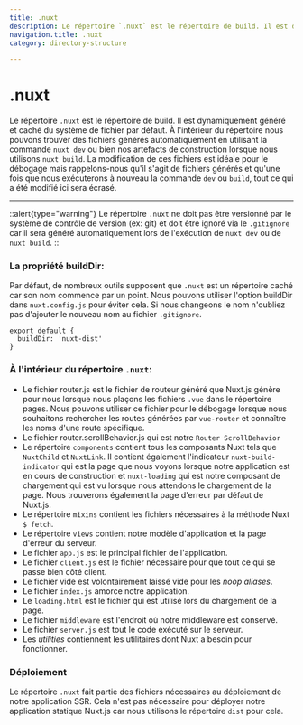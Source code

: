 ```yaml
---
title: .nuxt
description: Le répertoire `.nuxt` est le répertoire de build. Il est dynamiquement généré et caché du système de fichier par défaut. À l'intérieur du répertoire nous pouvons trouver des fichiers générés automatiquement en utilisant la commande `nuxt dev` ou bien nos artefacts de construction lorsque nous utilisons `nuxt build`.
navigation.title: .nuxt
category: directory-structure

---
```


# .nuxt

Le répertoire `.nuxt` est le répertoire de build. Il est dynamiquement généré et caché du système de fichier par défaut. À l'intérieur du répertoire nous pouvons trouver des fichiers générés automatiquement en utilisant la commande `nuxt dev` ou bien nos artefacts de construction lorsque nous utilisons `nuxt build`. La modification de ces fichiers est idéale pour le débogage mais rappelons-nous qu'il s'agit de fichiers générés et qu'une fois que nous exécuterons à nouveau la commande `dev` ou `build`, tout ce qui a été modifié ici sera écrasé.

---

::alert{type="warning"}
Le répertoire `.nuxt` ne doit pas être versionné par le système de contrôle de version (ex: git) et doit être ignoré via le `.gitignore` car il sera généré automatiquement lors de l'exécution de `nuxt dev` ou de `nuxt build`.
::

### La propriété buildDir:

Par défaut, de nombreux outils supposent que `.nuxt` est un répertoire caché car son nom commence par un point. Nous pouvons utiliser l'option buildDir dans `nuxt.config.js` pour éviter cela. Si nous changeons le nom n'oubliez pas d'ajouter le nouveau nom au fichier `.gitignore`.

```js{}[nuxt.config.js]
export default {
  buildDir: 'nuxt-dist'
}
```

### À l'intérieur du répertoire `.nuxt`:

- Le fichier router.js est le fichier de routeur généré que Nuxt.js génère pour nous lorsque nous plaçons les fichiers `.vue` dans le répertoire pages. Nous pouvons utiliser ce fichier pour le débogage lorsque nous souhaitons rechercher les routes générées par `vue-router` et connaître les noms d'une route spécifique.
- Le fichier router.scrollBehavior.js qui est notre `Router ScrollBehavior`
- Le répertoire `components` contient tous les composants Nuxt tels que `NuxtChild` et `NuxtLink`. Il contient également l'indicateur `nuxt-build-indicator` qui est la page que nous voyons lorsque notre application est en cours de construction et `nuxt-loading` qui est notre composant de chargement qui est vu lorsque nous attendons le chargement de la page. Nous trouverons également la page d'erreur par défaut de Nuxt.js.
- Le répertoire `mixins` contient les fichiers nécessaires à la méthode Nuxt `$ fetch`.
- Le répertoire `views` contient notre modèle d'application et la page d'erreur du serveur.
- Le fichier `app.js` est le principal fichier de l'application.
- Le fichier `client.js` est le fichier nécessaire pour que tout ce qui se passe bien côté client.
- Le fichier vide est volontairement laissé vide pour les _noop aliases_.
- Le fichier `index.js` amorce notre application.
- Le `loading.html` est le fichier qui est utilisé lors du chargement de la page.
- Le fichier `middleware` est l'endroit où notre middleware est conservé.
- Le fichier `server.js` est tout le code exécuté sur le serveur.
- Les _utilities_ contiennent les utilitaires dont Nuxt a besoin pour fonctionner.

### Déploiement

Le répertoire `.nuxt` fait partie des fichiers nécessaires au déploiement de notre application SSR. Cela n'est pas nécessaire pour déployer notre application statique Nuxt.js car nous utilisons le répertoire `dist` pour cela.